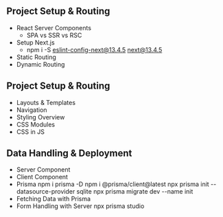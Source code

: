 ## Project Setup & Routing
  - React Server Components
    - SPA vs SSR vs RSC
  - Setup Next.js
    - npm i -S eslint-config-next@13.4.5 next@13.4.5
  - Static Routing
  - Dynamic Routing
## Project Setup & Routing
  - Layouts & Templates
  - Navigation
  - Styling Overview
  - CSS Modules
  - CSS in JS
## Data Handling & Deployment
  - Server Component
  - Client Component
  - Prisma
    npm i prisma -D
    npm i @prisma/client@latest
    npx prisma init --datasource-provider sqlite
    npx prisma migrate dev --name init
  - Fetching Data with Prisma
  - Form Handling with Server
    npx prisma studio